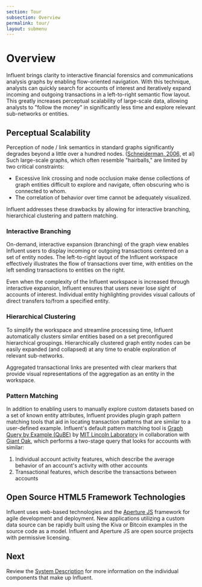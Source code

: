 ```yaml
---
section: Tour
subsection: Overview
permalink: tour/
layout: submenu
---
```


# Overview

Influent brings clarity to interactive financial forensics and communications analysis graphs by enabling flow-oriented navigation. With this technique, analysts can quickly search for accounts of interest and iteratively expand incoming and outgoing transactions in a left-to-right semantic flow layout. This greatly increases perceptual scalability of large-scale data, allowing analysts to "follow the money" in significantly less time and explore relevant sub-networks or entities.

## Perceptual Scalability

Perception of node / link semantics in standard graphs significantly degrades beyond a little over a
hundred nodes. ([Schneiderman, 2006,](http://www.cs.umd.edu/~ben/papers/Shneiderman2006Network.pdf) et al) Such large-scale graphs, which often resemble "hairballs," are limited by two critical constraints:

- Excessive link crossing and node occlusion make dense collections of graph entities difficult to explore and navigate, often obscuring who is connected to whom.
- The correlation of behavior over time cannot be adequately visualized.

Influent addresses these drawbacks by allowing for interactive branching, hierarchical clustering and pattern matching.

### Interactive Branching

On-demand, interactive expansion (branching) of the graph view enables Influent users to display incoming or outgoing transactions centered on a set of entity nodes. The left-to-right layout of the Influent workspace effectively illustrates the flow of transactions over time, with entities on the left sending transactions to entities on the right.

Even when the complexity of the Influent workspace is increased through interactive expansion, Influent ensures that users never lose sight of accounts of interest. Individual entity highlighting provides visual callouts of direct transfers to/from a specified entity.

### Hierarchical Clustering

To simplify the workspace and streamline processing time, Influent automatically clusters similar entities based on a set preconfigured hierarchical groupings. Hierarchically clustered graph entity nodes can be easily expanded (and collapsed) at any time to enable exploration of relevant sub-networks.

Aggregated transactional links are presented with clear markers that provide visual representations of the aggregation as an entity in the workspace.

### Pattern Matching

In addition to enabling users to manually explore custom datasets based on a set of known entity attributes, Influent provides plugin graph pattern matching tools that aid in locating transaction patterns that are similar to a user-defined example. Influent's default pattern matching tool is [Graph Query by Example (QuBE)](https://github.com/mitll/graph-qube) by [MIT Lincoln Laboratory](https://www.ll.mit.edu/) in collaboration with [Giant Oak](http://www.giantoak.com/), which performs a two-stage query that looks for accounts with similar:

1. Individual account activity features, which describe the average behavior of an account's activity with other accounts
2. Transactional features, which describe the transactions between accounts

## Open Source HTML5 Framework Technologies

Influent uses web-based technologies and the [Aperture JS](http://www.aperturejs.com/) framework for agile development and deployment. New applications utilizing a custom data source can be rapidly built using the Kiva or Bitcoin examples in the source code as a model. Influent and Aperture JS are open source projects with permissive licensing.

## Next

Review the [System Description](components/) for more information on the individual components that make up Influent.